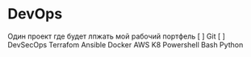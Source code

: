 # DevOps
Один проект  где будет лпжать мой рабочий портфель
[ ] Git
[ ] DevSecOps 
Terrafom
Ansible
Docker
AWS
K8
Powershell
Bash
Python
